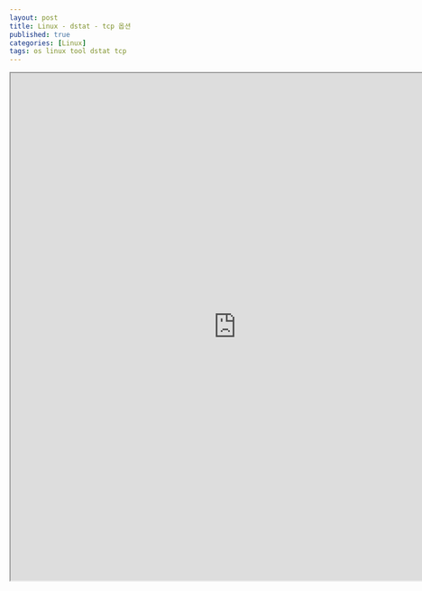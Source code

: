 ```yaml
---
layout: post
title: Linux - dstat - tcp 옵션
published: true
categories: [Linux]
tags: os linux tool dstat tcp
---
```

<iframe width="800" height="900" src="https://docs.google.com/document/d/e/2PACX-1vSWrK7ZdADPau95Qmh5kjm2c7Oyb7yaRTIKfcjEyJsWfSdpjr2JL31wyRvx-nuXw4WekHiqmDD04QHA/pub?embedded=true"></iframe>  
    
